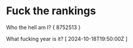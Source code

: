 # Fuck the rankings

Who the hell am I?
{ 8752513 }

What fucking year is it?
[ 2024-10-18T19:50:00Z ]
